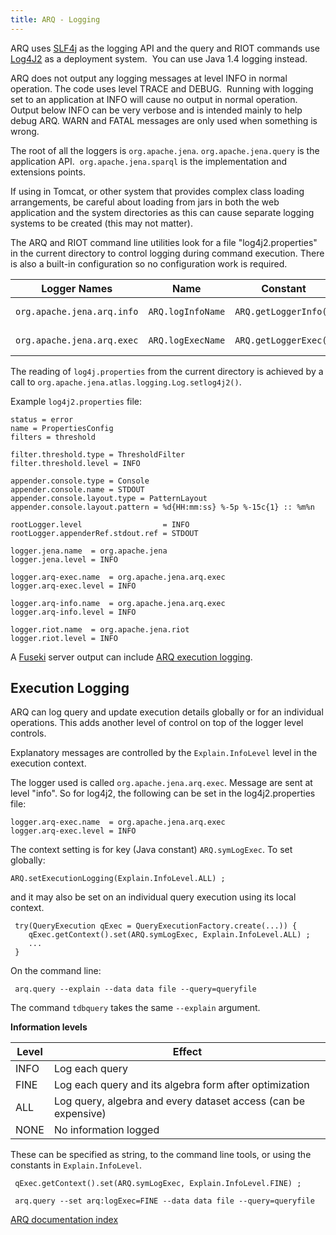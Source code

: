 ```yaml
---
title: ARQ - Logging
---
```


ARQ uses
[SLF4j](http://slf4j.org/)
as the logging API and the query and RIOT commands use
[Log4J2](http://logging.apache.org/log4j/2.x/) as a deployment
system.  You can use Java 1.4 logging instead.

ARQ does not output any logging messages at level INFO in normal
operation. The code uses level TRACE and DEBUG.  Running with
logging set to an application at INFO will cause no output in
normal operation. Output below INFO can be very verbose and is
intended mainly to help debug ARQ. WARN and FATAL messages are only
used when something is wrong.

The root of all the loggers is `org.apache.jena`.
`org.apache.jena.query` is the application API. 
`org.apache.jena.sparql` is the implementation and extensions
points.

If using in Tomcat, or other system that provides complex class
loading arrangements, be careful about loading from jars in both
the web application and the system directories as this can cause
separate logging systems to be created (this may not matter).

The ARQ and RIOT command line utilities look for a file
"log4j2.properties" in the current directory to control logging during
command execution. There is also a built-in configuration so no
configuration work is required.


Logger Names | Name | Constant | Logger | Use
------------ | ---- | -------- | ------ | ---
`org.apache.jena.arq.info` | `ARQ.logInfoName` | `ARQ.getLoggerInfo()` | General information
`org.apache.jena.arq.exec` | `ARQ.logExecName` | `ARQ.getLoggerExec()` | Execution information

The reading of `log4j.properties` from the current directory is achieved
by a call to `org.apache.jena.atlas.logging.Log.setlog4j2()`.

Example `log4j2.properties` file:

```
status = error
name = PropertiesConfig
filters = threshold

filter.threshold.type = ThresholdFilter
filter.threshold.level = INFO

appender.console.type = Console
appender.console.name = STDOUT
appender.console.layout.type = PatternLayout
appender.console.layout.pattern = %d{HH:mm:ss} %-5p %-15c{1} :: %m%n

rootLogger.level                  = INFO
rootLogger.appenderRef.stdout.ref = STDOUT

logger.jena.name  = org.apache.jena
logger.jena.level = INFO

logger.arq-exec.name  = org.apache.jena.arq.exec
logger.arq-exec.level = INFO

logger.arq-info.name  = org.apache.jena.arq.exec
logger.arq-info.level = INFO

logger.riot.name  = org.apache.jena.riot
logger.riot.level = INFO
```
A [Fuseki](../serving/data/index.html)
server output can include [ARQ execution logging](explain.html "ARQ/Explain").

## Execution Logging

ARQ can log query and update execution details globally or for an
individual operations. This adds another level of control on top of the
logger level controls.

Explanatory messages are controlled by the `Explain.InfoLevel` level in
the execution context.

The logger used is called `org.apache.jena.arq.exec`. Message are sent
at level "info". So for log4j2, the following can be set in the
log4j2.properties file:

    logger.arq-exec.name  = org.apache.jena.arq.exec
    logger.arq-exec.level = INFO

The context setting is for key (Java constant) `ARQ.symLogExec`. To set
globally:

    ARQ.setExecutionLogging(Explain.InfoLevel.ALL) ;

and it may also be set on an individual query execution using its local
context.

     try(QueryExecution qExec = QueryExecutionFactory.create(...)) {
        qExec.getContext().set(ARQ.symLogExec, Explain.InfoLevel.ALL) ;
        ...
     }

On the command line:

     arq.query --explain --data data file --query=queryfile

The command `tdbquery` takes the same `--explain` argument.

**Information levels**

Level | Effect
----- | ------
INFO | Log each query  |
FINE | Log each query and its algebra form after optimization
ALL | Log query, algebra and every dataset access (can be expensive)
NONE | No information logged

These can be specified as string, to the command line tools, or using
the constants in `Explain.InfoLevel`.

     qExec.getContext().set(ARQ.symLogExec, Explain.InfoLevel.FINE) ;

     arq.query --set arq:logExec=FINE --data data file --query=queryfile


[ARQ documentation index](index.html)
